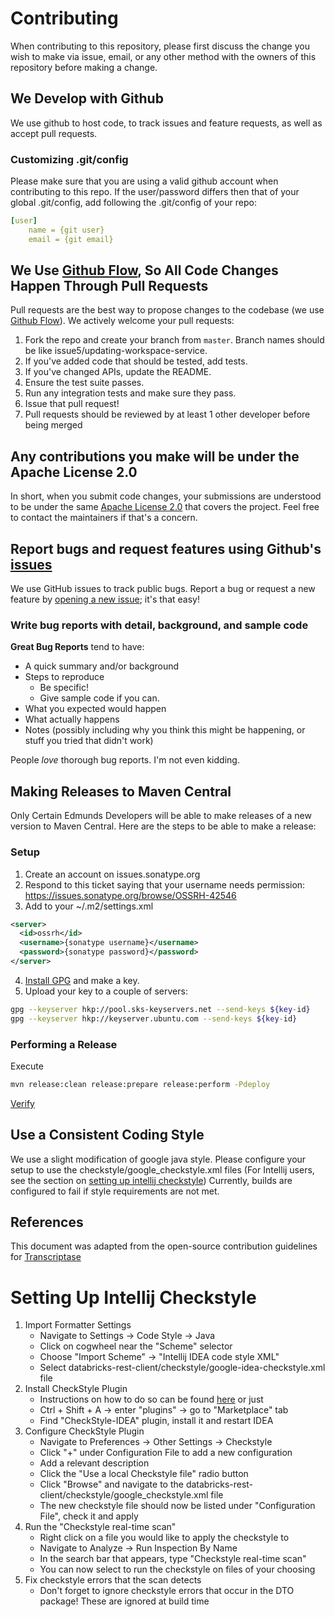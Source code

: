 # Contributing

When contributing to this repository, please first discuss the change you wish to make via issue,
email, or any other method with the owners of this repository before making a change. 

## We Develop with Github
We use github to host code, to track issues and feature requests, as well as accept pull requests.

### Customizing .git/config
Please make sure that you are using a valid github account when contributing to this repo.
If the user/password differs then that of your global .git/config, 
add following the .git/config of your repo:
```yaml
[user]
	name = {git user}
	email = {git email}
```


## We Use [Github Flow](https://guides.github.com/introduction/flow/index.html), So All Code Changes Happen Through Pull Requests
Pull requests are the best way to propose changes to the codebase (we use [Github Flow](https://guides.github.com/introduction/flow/index.html)). We actively welcome your pull requests:

1. Fork the repo and create your branch from `master`. Branch names should be like issue5/updating-workspace-service.
2. If you've added code that should be tested, add tests.
3. If you've changed APIs, update the README.
4. Ensure the test suite passes.
5. Run any integration tests and make sure they pass.
6. Issue that pull request!
7. Pull requests should be reviewed by at least 1 other developer before being merged

## Any contributions you make will be under the Apache License 2.0
In short, when you submit code changes, your submissions are understood to be under the same [Apache License 2.0](https://choosealicense.com/licenses/apache-2.0/) that covers the project. Feel free to contact the maintainers if that's a concern.

## Report bugs and request features using Github's [issues](https://github.com/edmunds/databricks-rest-client/issues)
We use GitHub issues to track public bugs. Report a bug or request a new feature by [opening a new issue](); it's that easy!

### Write bug reports with detail, background, and sample code

**Great Bug Reports** tend to have:

- A quick summary and/or background
- Steps to reproduce
  - Be specific!
  - Give sample code if you can.
- What you expected would happen
- What actually happens
- Notes (possibly including why you think this might be happening, or stuff you tried that didn't work)

People *love* thorough bug reports. I'm not even kidding.

## Making Releases to Maven Central
Only Certain Edmunds Developers will be able to make releases of a new version to Maven Central.
Here are the steps to be able to make a release:
### Setup
1. Create an account on issues.sonatype.org
2. Respond to this ticket saying that your username needs permission:
https://issues.sonatype.org/browse/OSSRH-42546
3. Add to your ~/.m2/settings.xml
```xml 
<server>
  <id>ossrh</id>
  <username>{sonatype username}</username>
  <password>{sonatype password}</password>
</server>
``` 

4. [Install GPG](https://central.sonatype.org/pages/working-with-pgp-signatures.html) and make a key.
5. Upload your key to a couple of servers:
```bash
gpg --keyserver hkp://pool.sks-keyservers.net --send-keys ${key-id}
gpg --keyserver hkp://keyserver.ubuntu.com --send-keys ${key-id}
```
### Performing a Release
Execute
```bash
mvn release:clean release:prepare release:perform -Pdeploy
```
[Verify](https://oss.sonatype.org/#nexus-search;quick~databricks-rest-client)


## Use a Consistent Coding Style
We use a slight modification of google java style.
Please configure your setup to use the checkstyle/google_checkstyle.xml files
(For Intellij users, see the section on [setting up intellij checkstyle](#setting-up-intellij-checkstyle))
Currently, builds are configured to fail if style requirements are not met.


## References
This document was adapted from the open-source contribution guidelines for [Transcriptase](https://gist.github.com/briandk/3d2e8b3ec8daf5a27a62)

# Setting Up Intellij Checkstyle
1) Import Formatter Settings
    - Navigate to Settings -> Code Style -> Java
    - Click on cogwheel near the "Scheme" selector
    - Choose "Import Scheme" -> "Intellij IDEA code style XML"
    - Select databricks-rest-client/checkstyle/google-idea-checkstyle.xml file
2) Install CheckStyle Plugin
    - Instructions on how to do so can be found [here](https://medium.com/@jayanga/how-to-configure-checkstyle-and-findbugs-plugins-to-intellij-idea-for-wso2-products-c5f4bbe9673a)
    or just
    - Ctrl + Shift + A -> enter "plugins" -> go to "Marketplace" tab
    - Find "CheckStyle-IDEA" plugin, install it and restart IDEA
3) Configure CheckStyle Plugin
    - Navigate to Preferences -> Other Settings -> Checkstyle
    - Click "+" under Configuration File to add a new configuration
    - Add a relevant description
    - Click the "Use a local Checkstyle file" radio button
    - Click "Browse" and navigate to the databricks-rest-client/checkstyle/google_checkstyle.xml file
    - The new checkstyle file should now be listed under "Configuration File", check it and apply
4) Run the "Checkstyle real-time scan"
    - Right click on a file you would like to apply the checkstyle to
    - Navigate to Analyze -> Run Inspection By Name
    - In the search bar that appears, type "Checkstyle real-time scan"
    - You can now select to run the checkstyle on files of your choosing
5) Fix checkstyle errors that the scan detects
    - Don't forget to ignore checkstyle errors that occur in the DTO package! These are ignored at build time